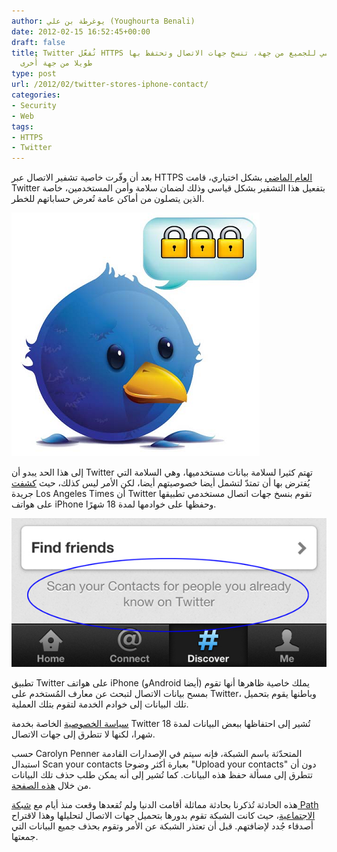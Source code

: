 ```yaml
---
author: يوغرطة بن علي (Youghourta Benali)
date: 2012-02-15 16:52:45+00:00
draft: false
title: Twitter تُفعّل HTTPS بشكل قياسي للجميع من جهة، تنسخ جهات الاتصال وتحتفظ بها
  طويلا من جهة أُخرى
type: post
url: /2012/02/twitter-stores-iphone-contact/
categories:
- Security
- Web
tags:
- HTTPS
- Twitter
---
```


بعد أن وفّرت خاصية تشفير الاتصال عبر HTTPS [العام الماضي](../2011/03/twitter-https/) بشكل اختياري، قامت Twitter بتفعيل هذا التشفير بشكل قياسي وذلك لضمان سلامة وأمن المستخدمين، خاصة الذين يتصلون من أماكن عامة تُعرض حساباتهم للخطر.




[![](twitter-https.png)
](twitter-https.png)




إلى هذا الحد يبدو أن Twitter تهتم كثيرا لسلامة بيانات مستخدميها، وهي السلامة التي يُفترض بها أن تمتدّ لتشمل أيضا خصوصيتهم أيضا، لكن الأمر ليس كذلك، حيث [كشفت](http://www.latimes.com/business/technology/la-fi-tn-twitter-contacts-20120214,0,5579919.story) جريدة Los Angeles Times أن Twitter تقوم بنسخ جهات اتصال مستخدمي تطبيقها على هواتف iPhone وحفظها على خوادمها لمدة 18 شهرًا.




[![](Twitter-stores-full-iPhone-contact.jpg)
](Twitter-stores-full-iPhone-contact.jpg)




تطبيق Twitter على هواتف iPhone (وAndroid أيضا) يملك خاصية ظاهرها أنها تقوم بمسح بيانات الاتصال لتبحث عن معارف المُستخدم على Twitter، وباطنها يقوم بتحميل تلك البيانات إلى خوادم الخدمة لتقوم بتلك العملية.




[سياسة الخصوصية](https://twitter.com/privacy) الخاصة بخدمة Twitter تُشير إلى احتفاظها ببعض البيانات لمدة 18 شهرا، لكنها لا تتطرق إلى جهات الاتصال.




حسب Carolyn Penner المتحدّثة باسم الشبكة، فإنه سيتم في الإصدارات القادمة استبدال Scan your contacts بعبارة أكثر وضوحا "Upload your contacts" دون أن تتطرق إلى مسألة حفظ هذه البيانات. كما تُشير إلى أنه يمكن طلب حذف تلك البيانات من خلال [هذه الصفحة](https://twitter.com/#%21/who_to_follow/import).




هذه الحادثة تُذكرنا بحادثة مماثلة أقامت الدنيا ولم تُقعدها وقعت منذ أيام مع [شبكة Path الاجتماعية](http://techcrunch.com/2012/02/07/path-uploads-your-iphones-address-book-to-their-servers-without-a-peep/)، حيث كانت الشبكة تقوم بدورها بتحميل جهات الاتصال لتحليلها وهذا لاقتراح أصدقاء جُدد لإضافتهم. قبل أن تعتذر الشبكة عن الأمر وتقوم بحذف جميع البيانات التي جمعتها.
